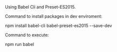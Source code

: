 Using Babel Cli and Preset-ES2015.

Command to install packages in dev enviroment:

npm install babel-cli babel-preset-es2015 --save-dev

Command to execute:

npm run babel